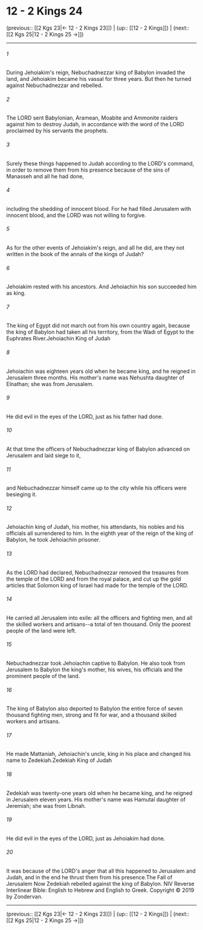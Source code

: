 # 12 - 2 Kings 24

(previous:: [[2 Kgs 23|← 12 - 2 Kings 23]]) | (up:: [[12 - 2 Kings]]) | (next:: [[2 Kgs 25|12 - 2 Kings 25 →]])

***


###### 1 
During Jehoiakim's reign, Nebuchadnezzar king of Babylon invaded the land, and Jehoiakim became his vassal for three years. But then he turned against Nebuchadnezzar and rebelled. 

###### 2 
The LORD sent Babylonian, Aramean, Moabite and Ammonite raiders against him to destroy Judah, in accordance with the word of the LORD proclaimed by his servants the prophets. 

###### 3 
Surely these things happened to Judah according to the LORD's command, in order to remove them from his presence because of the sins of Manasseh and all he had done, 

###### 4 
including the shedding of innocent blood. For he had filled Jerusalem with innocent blood, and the LORD was not willing to forgive. 

###### 5 
As for the other events of Jehoiakim's reign, and all he did, are they not written in the book of the annals of the kings of Judah? 

###### 6 
Jehoiakim rested with his ancestors. And Jehoiachin his son succeeded him as king. 

###### 7 
The king of Egypt did not march out from his own country again, because the king of Babylon had taken all his territory, from the Wadi of Egypt to the Euphrates River.Jehoiachin King of Judah 

###### 8 
Jehoiachin was eighteen years old when he became king, and he reigned in Jerusalem three months. His mother's name was Nehushta daughter of Elnathan; she was from Jerusalem. 

###### 9 
He did evil in the eyes of the LORD, just as his father had done. 

###### 10 
At that time the officers of Nebuchadnezzar king of Babylon advanced on Jerusalem and laid siege to it, 

###### 11 
and Nebuchadnezzar himself came up to the city while his officers were besieging it. 

###### 12 
Jehoiachin king of Judah, his mother, his attendants, his nobles and his officials all surrendered to him. In the eighth year of the reign of the king of Babylon, he took Jehoiachin prisoner. 

###### 13 
As the LORD had declared, Nebuchadnezzar removed the treasures from the temple of the LORD and from the royal palace, and cut up the gold articles that Solomon king of Israel had made for the temple of the LORD. 

###### 14 
He carried all Jerusalem into exile: all the officers and fighting men, and all the skilled workers and artisans--a total of ten thousand. Only the poorest people of the land were left. 

###### 15 
Nebuchadnezzar took Jehoiachin captive to Babylon. He also took from Jerusalem to Babylon the king's mother, his wives, his officials and the prominent people of the land. 

###### 16 
The king of Babylon also deported to Babylon the entire force of seven thousand fighting men, strong and fit for war, and a thousand skilled workers and artisans. 

###### 17 
He made Mattaniah, Jehoiachin's uncle, king in his place and changed his name to Zedekiah.Zedekiah King of Judah 

###### 18 
Zedekiah was twenty-one years old when he became king, and he reigned in Jerusalem eleven years. His mother's name was Hamutal daughter of Jeremiah; she was from Libnah. 

###### 19 
He did evil in the eyes of the LORD, just as Jehoiakim had done. 

###### 20 
It was because of the LORD's anger that all this happened to Jerusalem and Judah, and in the end he thrust them from his presence.The Fall of Jerusalem Now Zedekiah rebelled against the king of Babylon. NIV Reverse Interlinear Bible: English to Hebrew and English to Greek. Copyright © 2019 by Zondervan.

***

(previous:: [[2 Kgs 23|← 12 - 2 Kings 23]]) | (up:: [[12 - 2 Kings]]) | (next:: [[2 Kgs 25|12 - 2 Kings 25 →]])
